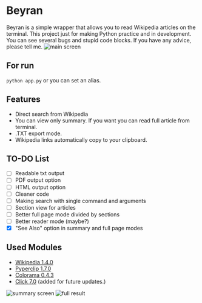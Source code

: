 # Beyran

Beyran is a simple wrapper that allows you to read Wikipedia articles on the terminal. This project just for making Python practice and  in development. You can see several bugs and stupid code blocks. If you have any advice, please tell me.
![main screen](http://tinyimg.io/i/artYQ9F.png)

## For run
`python app.py` or you can set an alias.

## Features
* Direct search from Wikipedia
* You can view only summary. If you want you can read full article from terminal.
* .TXT export mode.
* Wikipedia links automatically copy to your clipboard.



## TO-DO List
- [ ] Readable txt output 
- [ ] PDF output option
- [ ] HTML output option
- [ ] Cleaner code
- [ ] Making search with single command and arguments
- [ ] Section view for articles
- [ ] Better full page mode divided by sections
- [ ] Better reader mode (maybe?)
- [X] "See Also" option in summary and full page modes

## Used Modules
- [Wikipedia 1.4.0](https://pypi.org/project/wikipedia/)
- [Pyperclip 1.7.0](https://pypi.org/project/pyperclip/)
- [Colorama 0.4.3](https://pypi.org/project/colorama/)
- [Click 7.0](https://pypi.org/project/click) (added for future updates.)

![summary screen](http://tinyimg.io/i/VG9l7BH.png)
![full result](http://tinyimg.io/i/8OTi79Z.png)
